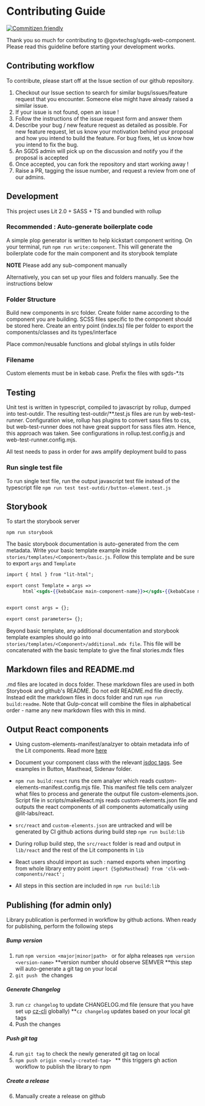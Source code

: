 # Contributing Guide
[![Commitizen friendly](https://img.shields.io/badge/commitizen-friendly-brightgreen.svg)](http://commitizen.github.io/cz-cli/)

Thank you so much for contributing to @govtechsg/sgds-web-component. Please read this guideline before starting your development works. 

## Contributing workflow 

To contribute, please start off at the Issue section of our github repository. 

1) Checkout our Issue section to search for similar bugs/issues/feature request that you encounter. Someone else might have already raised a similar issue.
2) If your issue is not found, open an issue !
3) Follow the instructions of the issue request form and answer them 
4) Describe your bug / new feature request as detailed as possible. For new feature request, let us know your motivation behind your proposal and how you intend to build the feature. For bug fixes, let us know how you intend to fix the bug. 
5) An SGDS admin will pick up on the discussion and notify you if the proposal is accepted 
6) Once accepted, you can fork the repository and start working away !
7) Raise a PR, tagging the issue number, and request a review from one of our admins. 

## Development 

This project uses Lit 2.0 + SASS + TS and bundled with rollup 

### Recommended : Auto-generate boilerplate code

A simple plop generator is written to help kickstart component writing. On your terminal, run `npm run write:component`. This will generate the boilerplate code for the main component and its storybook template

**NOTE** Please add any sub-component manually

Alternatively, you can set up your files and folders manually. See the instructions below

### Folder Structure

Build new components in src folder. Create folder name according to the component you are building.
SCSS files specific to the component should be stored here. Create an entry point (index.ts) file per folder to export the components/classes and its types/interface 

Place common/reusable functions and global stylings in utils folder 

### Filename 
Custom elements must be in kebab case. Prefix the files with sgds-*.ts

## Testing 

Unit test is written in typescript, compiled to javascript by rollup, dumped into test-outdir. The resulting test-outdir/**.test.js files are run by web-test-runner. Configuration wise, rollup has plugins to convert sass files to css, but web-test-runner does not have great support for sass files atm. Hence, this approach was taken. See configurations in rollup.test.config.js and web-test-runner.config.mjs.

All test needs to pass in order for aws amplify deployment build to pass

### Run single test file

To run single test file, run the output javascript test file instead of the typescript file
```npm run test test-outdir/button-element.test.js```

## Storybook 

To start the storybook server 

```npm run storybook``` 

The basic storybook documentation is auto-generated from the cem metadata. Write your basic template example inside `stories/templates/<Component>/basic.js`. Follow this template and be sure to export `args` and `Template` 

```hbs
import { html } from "lit-html";

export const Template = args =>
      html`<sgds-{{kebabCase main-component-name}}></sgds-{{kebabCase main-component-name}}>`


export const args = {};

export const parameters= {};

```

Beyond basic template, any additional documentation and storybook template examples should go into `stories/templates/<Component>/additional.mdx file`.
This file will be concatenated with the basic template to give the final stories.mdx files

## Markdown files and README.md

.md files are located in docs folder. These markdown files are used in both Storybook and github's README.
 Do not edit README.md file directly. Instead edit the markdown files in docs folder and run `npm run build:readme`. Note that Gulp-concat will combine the files in alphabetical order - name any new markdown files with this in mind.

## Output React components

- Using custom-elements-manifest/analzyer to obtain metadata info of the Lit components. Read more [here](https://custom-elements-manifest.open-wc.org/analyzer/getting-started/#how-it-works) 

- Document your component class with the relevant [jsdoc tags](https://api-viewer.open-wc.org/docs/guide/writing-jsdoc/). See examples in Button, Masthead, Sidenav folder. 

- ```npm run build:react``` runs the cem analyer which reads custom-elements-manifest.config.mjs file. This manifest file tells cem analyzer what files to process and generate the output file custom-elements.json. Script file in scripts/makeReact.mjs reads custom-elements.json file and outputs the react components of all components automatically using @lit-labs/react. 

- `src/react` and `custom-elements.json` are untracked and will be generated by CI github actions during build step ```npm run build:lib```

- During rollup build step, the ```src/react``` folder is read and output in ```lib/react``` and  the rest of the Lit components in ```lib```

- React users should import as such : 
named exports when importing from whole library entry point
```import {SgdsMasthead} from 'clk-web-components/react';``` 

- All steps in this section are included in ```npm run build:lib``` 

## Publishing (for admin only)
Library publication is performed in workflow by github actions. When ready for publishing, perform the following steps

##### Bump version 
1) run ```npm version <major|minor|path> ```
    or for alpha releases
    ``` npm version <version-name> ```
    **version number should observe SEMVER
    **this step will auto-generate a git tag on your local
2) ```git push ``` the changes

##### Generate Changelog 
3) run ```cz changelog``` to update CHANGELOG.md file (ensure that you have set up [cz-cli](https://github.com/commitizen/cz-cli) globally)
**`cz changelog` updates based on your local git tags
4) Push the changes 
    
##### Push git tag
4) run `git tag` to check the newly generated git tag on local
5) ```npm push origin <newly-created-tag> ```
** this triggers gh action workflow to publish the library to npm 
##### Create a release
6) Manually create a release on github 
